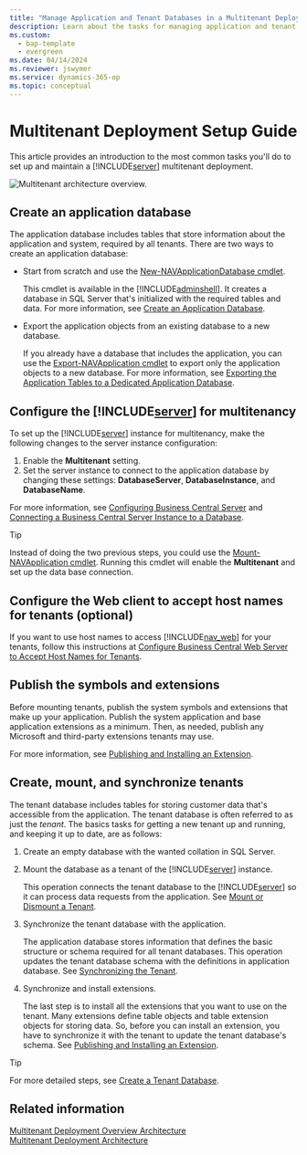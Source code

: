 ```yaml
---
title: "Manage Application and Tenant Databases in a Multitenant Deployment"
description: Learn about the tasks for managing application and tenant databases for a multitenant deployment
ms.custom: 
  - bap-template
  - evergreen
ms.date: 04/14/2024
ms.reviewer: jswymer
ms.service: dynamics-365-op
ms.topic: conceptual
---
```

# Multitenant Deployment Setup Guide

This article provides an introduction to the most common tasks you'll do to set up and maintain a [!INCLUDE[server](../developer/includes/server.md)] multitenant deployment.

![Multitenant architecture overview.](../developer/media/architecture-multitenant.png "Multitenant architecture overview")



<!--
The tasks in the table are listed in the order you'd do them if you started from scratch. But most can be done at any time.

|Task|Description|Learn how...|
|----|-----------|------|
|Create the application database|The application database includes tables that store information about the application and system, required by all tenants.|[Creating Application and Tenant Databases](../deployment/devenv-create-databases.md#application)|
|Mount the application database on [!INCLUDE[server](../developer/includes/server.md)]|Also known as just *mounting the application*, this operation configures the [!INCLUDE[server](../developer/includes/server.md)] instance to connect to the application database.|[Mount-NAVApplication cmdlet](/powershell/module/microsoft.dynamics.nav.management/mount-navapplication)|
|Publish symbols and extensions|Extensions include the code for the application. |[Publishing and Installing an Extension](../developer/devenv-how-publish-and-install-an-extension-v2.md)
|Create a tenant database|The tenant database includes tables for storing customer data that's accessible from the application. The tenant database is often referred to as just the *tenant*. The advantage of a multitenant deployment being to having several tenants using the same server and application.|[Creating Application and Tenant Databases](../deployment/devenv-create-databases.md)|
|Mount a tenant database|Mounting a tenant database, which is also referred to as *mounting a tenant*, configures [!INCLUDE[server](../developer/includes/server.md)] so that it can process requests for data it. Mounting a tenant database makes it accessible through the mounted application. |[Mount or Dismount a Tenant](mount-dismount-tenant.md)|
|Synchronize the tenant database|The application database stores the application definition, which defines the required structure or schema of tenant databases. So any changes made to the application that affect the schema will have to be updated or *synchronized* in the tenant database. |[Synchronizing the Tenant](synchronize-tenant-database-and-application-database.md)|
-->

<!--|Create an application or tenant databases|The application database includes tables that store information about the application and system, required by all tenants. The tenant database includes tables for storing customer data that's accessible from the application. The tenant database is often referred to as just the *tenant*. The advantage of a multitenant deployment being to having several tenants using the same server and application.|[Creating Application and Tenant Databases](../deployment/devenv-create-databases.md)|-->

## Create an application database

The application database includes tables that store information about the application and system, required by all tenants. There are two ways to create an application database:

- Start from scratch and use the [New-NAVApplicationDatabase cmdlet](/powershell/module/microsoft.dynamics.nav.management/new-navapplicationdatabase).

    This cmdlet is available in the [!INCLUDE[adminshell](../developer/includes/adminshell.md)]. It creates a database in SQL Server that's initialized with the required tables and data. For more information, see [Create an Application Database](../deployment/devenv-create-databases.md#application).

- Export the application objects from an existing database to a new database.

    If you already have a database that includes the application, you can use the [Export-NAVApplication cmdlet](/powershell/module/microsoft.dynamics.nav.management/Export-NAVApplication) to export only the application objects to a new database.  For more information, see [Exporting the Application Tables to a Dedicated Application Database](../deployment/separating-application-data-from-business-data.md#exportapplication).

## Configure the [!INCLUDE[server](../developer/includes/server.md)] for multitenancy

To set up the [!INCLUDE[server](../developer/includes/server.md)] instance for multitenancy, make the following changes to the server instance configuration:

1. Enable the **Multitenant** setting.
2. Set the server instance to connect to the application database by changing these settings: **DatabaseServer**, **DatabaseInstance**, and **DatabaseName**.

For more information, see [Configuring Business Central Server](../administration/configure-server-instance.md#general-settings) and [Connecting a Business Central Server Instance to a Database](../administration/connect-server-to-database.md).  

> [!TIP]
> Instead of doing the two previous steps, you could use the [Mount-NAVApplication cmdlet](/powershell/module/microsoft.dynamics.nav.management/Mount-NAVApplication). Running this cmdlet will enable the **Multitenant** and set up the data base connection.

## Configure the Web client to accept host names for tenants (optional)

If you want to use host names to access [!INCLUDE[nav_web](../developer/includes/nav_web_md.md)] for your tenants, follow this instructions at [Configure Business Central Web Server to Accept Host Names for Tenants](configure-web-server-to-accept-host-names-for-tenants.md).

## Publish the symbols and extensions

Before mounting tenants, publish the system symbols and extensions that make up your application. Publish the system application and base application extensions as a minimum. Then, as needed, publish any Microsoft and third-party extensions tenants may use.

For more information, see [Publishing and Installing an Extension](../developer/devenv-how-publish-and-install-an-extension-v2.md).

## Create, mount, and synchronize tenants

The tenant database includes tables for storing customer data that's accessible from the application. The tenant database is often referred to as just the *tenant*. The basics tasks for getting a new tenant up and running, and keeping it up to date, are as follows:

1. Create an empty database with the wanted collation in SQL Server.
2. Mount the database as a tenant of the [!INCLUDE[server](../developer/includes/server.md)] instance.

    This operation connects the tenant database to the [!INCLUDE[server](../developer/includes/server.md)] so it can process data requests from the application. See [Mount or Dismount a Tenant](mount-dismount-tenant.md).

3. Synchronize the tenant database with the application.

    The application database stores information that defines the basic structure or schema required for all tenant databases. This operation updates the tenant database schema with the definitions in application database. See [Synchronizing the Tenant](synchronize-tenant-database-and-application-database.md).

4. Synchronize and install extensions.

    The last step is to install all the extensions that you want to use on the tenant. Many extensions define table objects and table extension objects for storing data. So, before you can install an extension, you have to synchronize it with the tenant to update the tenant database's schema. See [Publishing and Installing an Extension](../developer/devenv-how-publish-and-install-an-extension-v2.md).

> [!TIP]
> For more detailed steps, see [Create a Tenant Database](../deployment/devenv-create-databases.md).

## Related information  
[Multitenant Deployment Overview Architecture](../deployment/Multitenant-Deployment-Architecture.md)  
[Multitenant Deployment Architecture](../deployment/Multitenant-Deployment-Architecture.md)  

